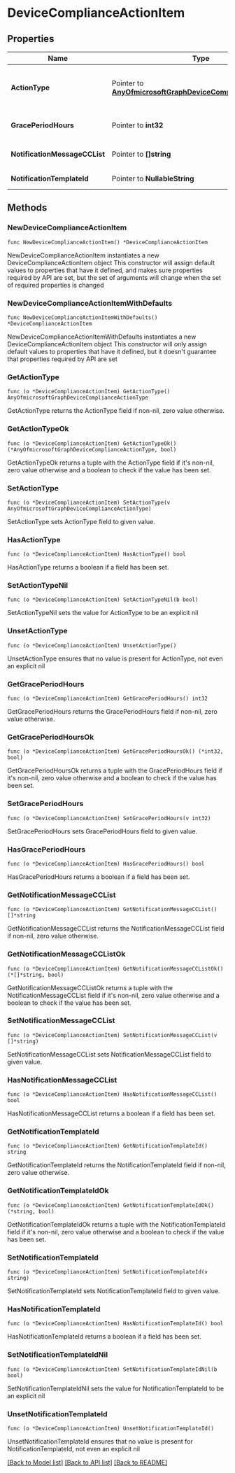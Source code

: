 # DeviceComplianceActionItem

## Properties

Name | Type | Description | Notes
------------ | ------------- | ------------- | -------------
**ActionType** | Pointer to [**AnyOfmicrosoftGraphDeviceComplianceActionType**](anyOf&lt;microsoft.graph.deviceComplianceActionType&gt;.md) | What action to take. Possible values are: noAction, notification, block, retire, wipe, removeResourceAccessProfiles, pushNotification. | [optional] 
**GracePeriodHours** | Pointer to **int32** | Number of hours to wait till the action will be enforced. Valid values 0 to 8760 | [optional] 
**NotificationMessageCCList** | Pointer to **[]string** | A list of group IDs to speicify who to CC this notification message to. | [optional] 
**NotificationTemplateId** | Pointer to **NullableString** | What notification Message template to use | [optional] 

## Methods

### NewDeviceComplianceActionItem

`func NewDeviceComplianceActionItem() *DeviceComplianceActionItem`

NewDeviceComplianceActionItem instantiates a new DeviceComplianceActionItem object
This constructor will assign default values to properties that have it defined,
and makes sure properties required by API are set, but the set of arguments
will change when the set of required properties is changed

### NewDeviceComplianceActionItemWithDefaults

`func NewDeviceComplianceActionItemWithDefaults() *DeviceComplianceActionItem`

NewDeviceComplianceActionItemWithDefaults instantiates a new DeviceComplianceActionItem object
This constructor will only assign default values to properties that have it defined,
but it doesn't guarantee that properties required by API are set

### GetActionType

`func (o *DeviceComplianceActionItem) GetActionType() AnyOfmicrosoftGraphDeviceComplianceActionType`

GetActionType returns the ActionType field if non-nil, zero value otherwise.

### GetActionTypeOk

`func (o *DeviceComplianceActionItem) GetActionTypeOk() (*AnyOfmicrosoftGraphDeviceComplianceActionType, bool)`

GetActionTypeOk returns a tuple with the ActionType field if it's non-nil, zero value otherwise
and a boolean to check if the value has been set.

### SetActionType

`func (o *DeviceComplianceActionItem) SetActionType(v AnyOfmicrosoftGraphDeviceComplianceActionType)`

SetActionType sets ActionType field to given value.

### HasActionType

`func (o *DeviceComplianceActionItem) HasActionType() bool`

HasActionType returns a boolean if a field has been set.

### SetActionTypeNil

`func (o *DeviceComplianceActionItem) SetActionTypeNil(b bool)`

 SetActionTypeNil sets the value for ActionType to be an explicit nil

### UnsetActionType
`func (o *DeviceComplianceActionItem) UnsetActionType()`

UnsetActionType ensures that no value is present for ActionType, not even an explicit nil
### GetGracePeriodHours

`func (o *DeviceComplianceActionItem) GetGracePeriodHours() int32`

GetGracePeriodHours returns the GracePeriodHours field if non-nil, zero value otherwise.

### GetGracePeriodHoursOk

`func (o *DeviceComplianceActionItem) GetGracePeriodHoursOk() (*int32, bool)`

GetGracePeriodHoursOk returns a tuple with the GracePeriodHours field if it's non-nil, zero value otherwise
and a boolean to check if the value has been set.

### SetGracePeriodHours

`func (o *DeviceComplianceActionItem) SetGracePeriodHours(v int32)`

SetGracePeriodHours sets GracePeriodHours field to given value.

### HasGracePeriodHours

`func (o *DeviceComplianceActionItem) HasGracePeriodHours() bool`

HasGracePeriodHours returns a boolean if a field has been set.

### GetNotificationMessageCCList

`func (o *DeviceComplianceActionItem) GetNotificationMessageCCList() []*string`

GetNotificationMessageCCList returns the NotificationMessageCCList field if non-nil, zero value otherwise.

### GetNotificationMessageCCListOk

`func (o *DeviceComplianceActionItem) GetNotificationMessageCCListOk() (*[]*string, bool)`

GetNotificationMessageCCListOk returns a tuple with the NotificationMessageCCList field if it's non-nil, zero value otherwise
and a boolean to check if the value has been set.

### SetNotificationMessageCCList

`func (o *DeviceComplianceActionItem) SetNotificationMessageCCList(v []*string)`

SetNotificationMessageCCList sets NotificationMessageCCList field to given value.

### HasNotificationMessageCCList

`func (o *DeviceComplianceActionItem) HasNotificationMessageCCList() bool`

HasNotificationMessageCCList returns a boolean if a field has been set.

### GetNotificationTemplateId

`func (o *DeviceComplianceActionItem) GetNotificationTemplateId() string`

GetNotificationTemplateId returns the NotificationTemplateId field if non-nil, zero value otherwise.

### GetNotificationTemplateIdOk

`func (o *DeviceComplianceActionItem) GetNotificationTemplateIdOk() (*string, bool)`

GetNotificationTemplateIdOk returns a tuple with the NotificationTemplateId field if it's non-nil, zero value otherwise
and a boolean to check if the value has been set.

### SetNotificationTemplateId

`func (o *DeviceComplianceActionItem) SetNotificationTemplateId(v string)`

SetNotificationTemplateId sets NotificationTemplateId field to given value.

### HasNotificationTemplateId

`func (o *DeviceComplianceActionItem) HasNotificationTemplateId() bool`

HasNotificationTemplateId returns a boolean if a field has been set.

### SetNotificationTemplateIdNil

`func (o *DeviceComplianceActionItem) SetNotificationTemplateIdNil(b bool)`

 SetNotificationTemplateIdNil sets the value for NotificationTemplateId to be an explicit nil

### UnsetNotificationTemplateId
`func (o *DeviceComplianceActionItem) UnsetNotificationTemplateId()`

UnsetNotificationTemplateId ensures that no value is present for NotificationTemplateId, not even an explicit nil

[[Back to Model list]](../README.md#documentation-for-models) [[Back to API list]](../README.md#documentation-for-api-endpoints) [[Back to README]](../README.md)


